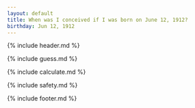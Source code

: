 ```yaml
---
layout: default
title: When was I conceived if I was born on June 12, 1912?
birthday: Jun 12, 1912
---
```


{% include header.md %}

{% include guess.md %}

{% include calculate.md %}

{% include safety.md %}

{% include footer.md %}



